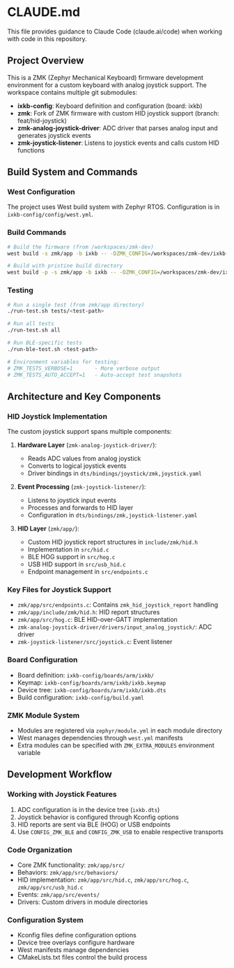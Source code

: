 # CLAUDE.md

This file provides guidance to Claude Code (claude.ai/code) when working with code in this repository.

## Project Overview

This is a ZMK (Zephyr Mechanical Keyboard) firmware development environment for a custom keyboard with analog joystick support. The workspace contains multiple git submodules:

- **ixkb-config**: Keyboard definition and configuration (board: ixkb)
- **zmk**: Fork of ZMK firmware with custom HID joystick support (branch: feat/hid-joystick)
- **zmk-analog-joystick-driver**: ADC driver that parses analog input and generates joystick events
- **zmk-joystick-listener**: Listens to joystick events and calls custom HID functions

## Build System and Commands

### West Configuration
The project uses West build system with Zephyr RTOS. Configuration is in `ixkb-config/config/west.yml`.

### Build Commands
```bash
# Build the firmware (from /workspaces/zmk-dev)
west build -s zmk/app -b ixkb -- -DZMK_CONFIG=/workspaces/zmk-dev/ixkb-config/boards/arm/ixkb

# Build with pristine build directory
west build -p -s zmk/app -b ixkb -- -DZMK_CONFIG=/workspaces/zmk-dev/ixkb-config/boards/arm/ixkb
```

### Testing
```bash
# Run a single test (from zmk/app directory)
./run-test.sh tests/<test-path>

# Run all tests
./run-test.sh all

# Run BLE-specific tests
./run-ble-test.sh <test-path>

# Environment variables for testing:
# ZMK_TESTS_VERBOSE=1       - More verbose output
# ZMK_TESTS_AUTO_ACCEPT=1   - Auto-accept test snapshots
```

## Architecture and Key Components

### HID Joystick Implementation
The custom joystick support spans multiple components:

1. **Hardware Layer** (`zmk-analog-joystick-driver/`):
   - Reads ADC values from analog joystick
   - Converts to logical joystick events
   - Driver bindings in `dts/bindings/joystick/zmk,joystick.yaml`

2. **Event Processing** (`zmk-joystick-listener/`):
   - Listens to joystick input events
   - Processes and forwards to HID layer
   - Configuration in `dts/bindings/zmk,joystick-listener.yaml`

3. **HID Layer** (`zmk/app/`):
   - Custom HID joystick report structures in `include/zmk/hid.h`
   - Implementation in `src/hid.c`
   - BLE HOG support in `src/hog.c`
   - USB HID support in `src/usb_hid.c`
   - Endpoint management in `src/endpoints.c`

### Key Files for Joystick Support
- `zmk/app/src/endpoints.c`: Contains `zmk_hid_joystick_report` handling
- `zmk/app/include/zmk/hid.h`: HID report structures
- `zmk/app/src/hog.c`: BLE HID-over-GATT implementation
- `zmk-analog-joystick-driver/drivers/input_analog_joystick/`: ADC driver
- `zmk-joystick-listener/src/joystick.c`: Event listener

### Board Configuration
- Board definition: `ixkb-config/boards/arm/ixkb/`
- Keymap: `ixkb-config/boards/arm/ixkb/ixkb.keymap`
- Device tree: `ixkb-config/boards/arm/ixkb/ixkb.dts`
- Build configuration: `ixkb-config/build.yaml`

### ZMK Module System
- Modules are registered via `zephyr/module.yml` in each module directory
- West manages dependencies through `west.yml` manifests
- Extra modules can be specified with `ZMK_EXTRA_MODULES` environment variable

## Development Workflow

### Working with Joystick Features
1. ADC configuration is in the device tree (`ixkb.dts`)
2. Joystick behavior is configured through Kconfig options
3. HID reports are sent via BLE (HOG) or USB endpoints
4. Use `CONFIG_ZMK_BLE` and `CONFIG_ZMK_USB` to enable respective transports

### Code Organization
- Core ZMK functionality: `zmk/app/src/`
- Behaviors: `zmk/app/src/behaviors/`
- HID implementation: `zmk/app/src/hid.c`, `zmk/app/src/hog.c`, `zmk/app/src/usb_hid.c`
- Events: `zmk/app/src/events/`
- Drivers: Custom drivers in module directories

### Configuration System
- Kconfig files define configuration options
- Device tree overlays configure hardware
- West manifests manage dependencies
- CMakeLists.txt files control the build process